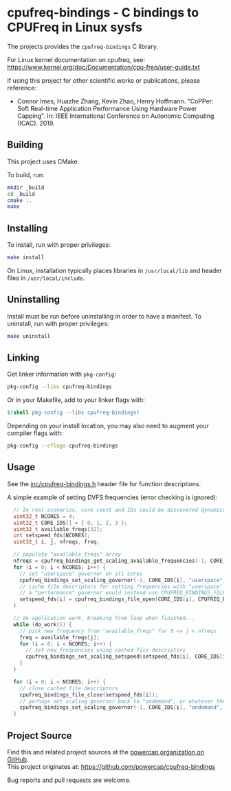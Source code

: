 # cpufreq-bindings - C bindings to CPUFreq in Linux sysfs

The projects provides the `cpufreq-bindings` C library.

For Linux kernel documentation on cpufreq, see: https://www.kernel.org/doc/Documentation/cpu-freq/user-guide.txt

If using this project for other scientific works or publications, please reference:

* Connor Imes, Huazhe Zhang, Kevin Zhao, Henry Hoffmann. "CoPPer: Soft Real-time Application Performance Using Hardware Power Capping". In: IEEE International Conference on Autonomic Computing (ICAC). 2019.

## Building

This project uses CMake.

To build, run:

``` sh
mkdir _build
cd _build
cmake ..
make
```

## Installing

To install, run with proper privileges:

``` sh
make install
```

On Linux, installation typically places libraries in `/usr/local/lib` and header files in `/usr/local/include`.

## Uninstalling

Install must be run before uninstalling in order to have a manifest.
To uninstall, run with proper privileges:

``` sh
make uninstall
```

## Linking

Get linker information with `pkg-config`:

``` sh
pkg-config --libs cpufreq-bindings
```

Or in your Makefile, add to your linker flags with:

``` Makefile
$(shell pkg-config --libs cpufreq-bindings)
```

Depending on your install location, you may also need to augment your compiler flags with:

``` sh
pkg-config --cflags cpufreq-bindings
```

## Usage

See the [inc/cpufreq-bindings.h](inc/cpufreq-bindings.h) header file for function descriptions.

A simple example of setting DVFS frequencies (error checking is ignored):

```C
  // In real scenarios, core count and IDs could be discovered dynamically using other means
  uint32_t NCORES = 4;
  uint32_t CORE_IDS[] = { 0, 1, 2, 3 };
  uint32_t available_freqs[32];
  int setspeed_fds[NCORES];
  uint32_t i, j, nfreqs, freq;

  // populate "available_freqs" array
  nfreqs = cpufreq_bindings_get_scaling_available_frequencies(-1, CORE_IDS[0], available_freqs, 32);
  for (i = 0; i < NCORES; i++) {
    // set "userspace" governor on all cores
    cpufreq_bindings_set_scaling_governor(-1, CORE_IDS[i], "userspace", sizeof("userspace"));
    // cache file descriptors for setting frequencies with "userspace" governor
    // a "performance" governor would instead use CPUFREQ_BINDINGS_FILE_SCALING_MAX_FREQ
    setspeed_fds[i] = cpufreq_bindings_file_open(CORE_IDS[i], CPUFREQ_BINDINGS_FILE_SCALING_SETSPEED, -1);
  }

  // do application work, breaking from loop when finished...
  while (do_work()) {
    // pick new frequency from "available_freqs" for 0 <= j < nfreqs
    freq = available_freqs[j];
    for (i = 0; i < NCORES; i++) {
      // set new frequencies using cached file descriptors
      cpufreq_bindings_set_scaling_setspeed(setspeed_fds[i], CORE_IDS[i], freq);
    }
  }

  for (i = 0; i < NCORES; i++) {
    // close cached file descriptors
    cpufreq_bindings_file_close(setspeed_fds[i]);
    // perhaps set scaling governor back to "ondemand", or whatever the system default is
    cpufreq_bindings_set_scaling_governor(-1, CORE_IDS[i], "ondemand", sizeof("ondemand"));
  }
```

## Project Source

Find this and related project sources at the [powercap organization on GitHub](https://github.com/powercap).  
This project originates at: https://github.com/powercap/cpufreq-bindings

Bug reports and pull requests are welcome.
